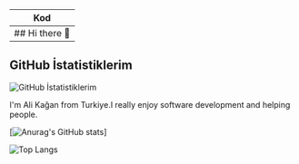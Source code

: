
| Kod |
|-----|
| ## Hi there 👋 |
## GitHub İstatistiklerim

![GitHub İstatistiklerim](https://github-readme-stats.vercel.app/api?username=[KullanıcıAdınız]&show_icons=true&hide_title=true&count_private=true&hide=prs&theme=radical)


I'm Ali Kağan from Turkiye.I really enjoy software development and helping people.

[![Anurag's GitHub stats](https://github-readme-stats.vercel.app/api?username=alikaganuyanikk&icons=true&theme=radical)]

![Top Langs](https://github-readme-stats.vercel.app/api/top-langs/?username=alikaganuyanikk&layout=compact)
